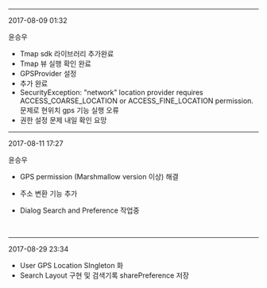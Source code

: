 ------

2017-08-09 01:32

윤승우

- Tmap sdk 라이브러리 추가완료
- Tmap 뷰 실행 확인 완료
- GPSProvider 설정
- <user-permission>추가 완료
- SecurityException: "network" location provider requires ACCESS_COARSE_LOCATION or ACCESS_FINE_LOCATION permission. 문제로 현위치 gps 기능 실행 오류 
- 권한 설정 문제 내일 확인 요망

------

2017-08-11 17:27

윤승우

- GPS permission (Marshmallow version 이상) 해결

- 주소 변환 기능 추가

- Dialog Search and Preference 작업중

  ​

------

2017-08-29 23:34

- User GPS Location SIngleton 화
- Search Layout 구현 및 검색기록 sharePreference  저장